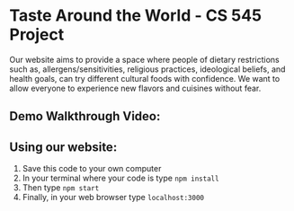 # Taste Around the World - CS 545 Project
Our website aims to provide a space where people of dietary restrictions such as, allergens/sensitivities, religious practices, ideological beliefs, and health goals, can try different cultural foods with confidence. We want to allow everyone to experience new flavors and cuisines without fear. 


## Demo Walkthrough Video: 

## Using our website: 
1. Save this code to your own computer 
2. In your terminal where your code is type ```npm install```
3. Then type ```npm start```
4. Finally, in your web browser type ```localhost:3000```